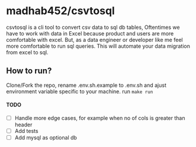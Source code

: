 # madhab452/csvtosql

csvtosql is a cli tool to convert csv data to sql db tables,
Oftentimes we have to work with data in Excel because product and users are more comfortable with excel. But, as a data engineer or developer like me feel more comfortable to run sql queries. This will automate your data migration from excel to sql.

## How to run?

Clone/Fork the repo, rename .env.sh.example to .env.sh and ajust environment variable specific to your machine.
run `make run `

#### TODO

- [ ] Handle more edge cases, for example when no of cols is greater than header
- [ ] Add tests
- [ ] Add mysql as optional db
